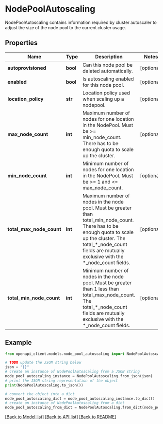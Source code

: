 # NodePoolAutoscaling

NodePoolAutoscaling contains information required by cluster autoscaler to adjust the size of the node pool to the current cluster usage.

## Properties

Name | Type | Description | Notes
------------ | ------------- | ------------- | -------------
**autoprovisioned** | **bool** | Can this node pool be deleted automatically. | [optional] 
**enabled** | **bool** | Is autoscaling enabled for this node pool. | [optional] 
**location_policy** | **str** | Location policy used when scaling up a nodepool. | [optional] 
**max_node_count** | **int** | Maximum number of nodes for one location in the NodePool. Must be &gt;&#x3D; min_node_count. There has to be enough quota to scale up the cluster. | [optional] 
**min_node_count** | **int** | Minimum number of nodes for one location in the NodePool. Must be &gt;&#x3D; 1 and &lt;&#x3D; max_node_count. | [optional] 
**total_max_node_count** | **int** | Maximum number of nodes in the node pool. Must be greater than total_min_node_count. There has to be enough quota to scale up the cluster. The total_*_node_count fields are mutually exclusive with the *_node_count fields. | [optional] 
**total_min_node_count** | **int** | Minimum number of nodes in the node pool. Must be greater than 1 less than total_max_node_count. The total_*_node_count fields are mutually exclusive with the *_node_count fields. | [optional] 

## Example

```python
from openapi_client.models.node_pool_autoscaling import NodePoolAutoscaling

# TODO update the JSON string below
json = "{}"
# create an instance of NodePoolAutoscaling from a JSON string
node_pool_autoscaling_instance = NodePoolAutoscaling.from_json(json)
# print the JSON string representation of the object
print(NodePoolAutoscaling.to_json())

# convert the object into a dict
node_pool_autoscaling_dict = node_pool_autoscaling_instance.to_dict()
# create an instance of NodePoolAutoscaling from a dict
node_pool_autoscaling_from_dict = NodePoolAutoscaling.from_dict(node_pool_autoscaling_dict)
```
[[Back to Model list]](../README.md#documentation-for-models) [[Back to API list]](../README.md#documentation-for-api-endpoints) [[Back to README]](../README.md)


